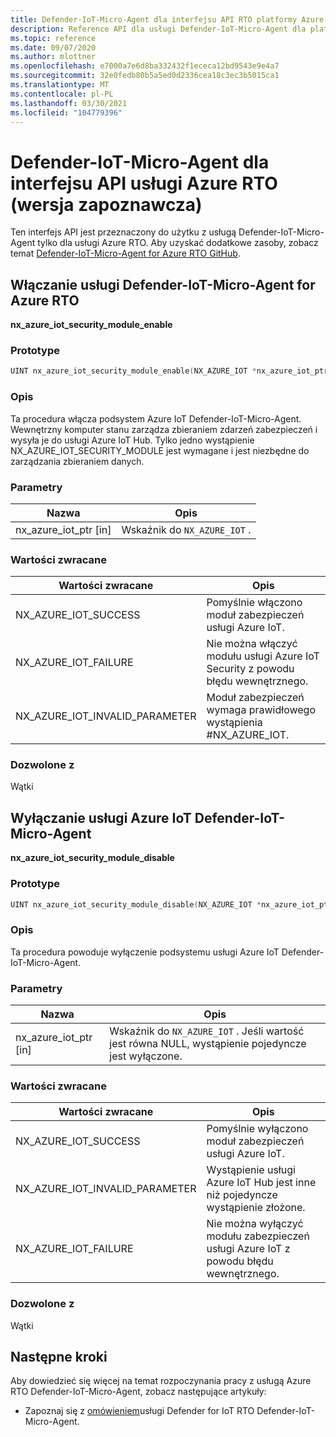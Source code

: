 ```yaml
---
title: Defender-IoT-Micro-Agent dla interfejsu API RTO platformy Azure
description: Reference API dla usługi Defender-IoT-Micro-Agent dla platformy Azure RTO.
ms.topic: reference
ms.date: 09/07/2020
ms.author: mlottner
ms.openlocfilehash: e7000a7e6d8ba332432f1ececa12bd9543e9e4a7
ms.sourcegitcommit: 32e0fedb80b5a5ed0d2336cea18c3ec3b5015ca1
ms.translationtype: MT
ms.contentlocale: pl-PL
ms.lasthandoff: 03/30/2021
ms.locfileid: "104779396"
---
```

# <a name="defender-iot-micro-agent-for-azure-rtos-api-preview"></a>Defender-IoT-Micro-Agent dla interfejsu API usługi Azure RTO (wersja zapoznawcza)

Ten interfejs API jest przeznaczony do użytku z usługą Defender-IoT-Micro-Agent tylko dla usługi Azure RTO. Aby uzyskać dodatkowe zasoby, zobacz temat [Defender-IoT-Micro-Agent for Azure RTO GitHub](https://github.com/azure-rtos/azure-iot-preview/releases). 

## <a name="enable-defender-iot-micro-agent-for-azure-rtos"></a>Włączanie usługi Defender-IoT-Micro-Agent for Azure RTO

**nx_azure_iot_security_module_enable**

### <a name="prototype"></a>Prototype

```c
UINT nx_azure_iot_security_module_enable(NX_AZURE_IOT *nx_azure_iot_ptr);
```

### <a name="description"></a>Opis

Ta procedura włącza podsystem Azure IoT Defender-IoT-Micro-Agent. Wewnętrzny komputer stanu zarządza zbieraniem zdarzeń zabezpieczeń i wysyła je do usługi Azure IoT Hub. Tylko jedno wystąpienie NX_AZURE_IOT_SECURITY_MODULE jest wymagane i jest niezbędne do zarządzania zbieraniem danych.

### <a name="parameters"></a>Parametry

| Nazwa | Opis |
|---------|---------|
| nx_azure_iot_ptr [in]    | Wskaźnik do `NX_AZURE_IOT` .  |

### <a name="return-values"></a>Wartości zwracane

|Wartości zwracane  |Opis |
|---------|---------|
|NX_AZURE_IOT_SUCCESS|   Pomyślnie włączono moduł zabezpieczeń usługi Azure IoT.     |
|NX_AZURE_IOT_FAILURE   |  Nie można włączyć modułu usługi Azure IoT Security z powodu błędu wewnętrznego.    |
|NX_AZURE_IOT_INVALID_PARAMETER   |  Moduł zabezpieczeń wymaga prawidłowego wystąpienia #NX_AZURE_IOT.      |

### <a name="allowed-from"></a>Dozwolone z

Wątki

## <a name="disable-azure-iot-defender-iot-micro-agent"></a>Wyłączanie usługi Azure IoT Defender-IoT-Micro-Agent

**nx_azure_iot_security_module_disable**


### <a name="prototype"></a>Prototype

```c
UINT nx_azure_iot_security_module_disable(NX_AZURE_IOT *nx_azure_iot_ptr);
```

### <a name="description"></a>Opis

Ta procedura powoduje wyłączenie podsystemu usługi Azure IoT Defender-IoT-Micro-Agent.

### <a name="parameters"></a>Parametry

| Nazwa | Opis |
|---------|---------|
| nx_azure_iot_ptr [in]    | Wskaźnik do `NX_AZURE_IOT` . Jeśli wartość jest równa NULL, wystąpienie pojedyncze jest wyłączone. |

### <a name="return-values"></a>Wartości zwracane

|Wartości zwracane  |Opis |
|---------|---------|
|NX_AZURE_IOT_SUCCESS     |   Pomyślnie wyłączono moduł zabezpieczeń usługi Azure IoT.      |
|NX_AZURE_IOT_INVALID_PARAMETER   |  Wystąpienie usługi Azure IoT Hub jest inne niż pojedyncze wystąpienie złożone.       |
|NX_AZURE_IOT_FAILURE    |  Nie można wyłączyć modułu zabezpieczeń usługi Azure IoT z powodu błędu wewnętrznego.       |

### <a name="allowed-from"></a>Dozwolone z

Wątki


## <a name="next-steps"></a>Następne kroki

Aby dowiedzieć się więcej na temat rozpoczynania pracy z usługą Azure RTO Defender-IoT-Micro-Agent, zobacz następujące artykuły:

- Zapoznaj się z [omówieniem](iot-security-azure-rtos.md)usługi Defender for IoT RTO Defender-IoT-Micro-Agent.

